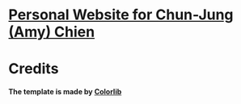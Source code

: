 # [Personal Website for Chun-Jung (Amy) Chien](http://amycjchien.github.io)


# Credits
#### The template is made by [Colorlib](https://colorlib.com/)
